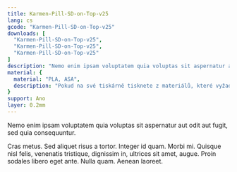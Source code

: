 ```yaml
---
title: Karmen-Pill-SD-on-Top-v25
lang: cs
gcode: "Karmen-Pill-SD-on-Top-v25"
downloads: [
  "Karmen-Pill-SD-on-Top-v25",
  "Karmen-Pill-SD-on-Top-v25",
  "Karmen-Pill-SD-on-Top-v25"
]
description: "Nemo enim ipsam voluptatem quia voluptas sit aspernatur aut odit aut fugit, sed quia consequuntur"
material: {
  material: "PLA, ASA",
  description: "Pokud na své tiskárně tisknete z materiálů, které vyžadují větší vyhřátí podložky, doporučujeme použít ASA, aby nedošlo k deformaci držáku."
}
support: Ano
layer: 0.2mm
---
```


Nemo enim ipsam voluptatem quia voluptas sit aspernatur aut odit aut fugit, sed quia consequuntur.

Cras metus. Sed aliquet risus a tortor. Integer id quam. Morbi mi. Quisque nisl felis, venenatis tristique, dignissim in, ultrices sit amet, augue. Proin sodales libero eget ante. Nulla quam. Aenean laoreet.
